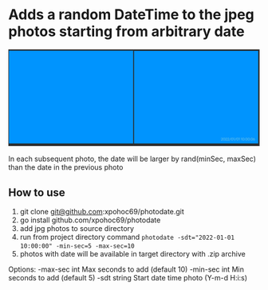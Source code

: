 # Adds a random DateTime to the jpeg photos starting from arbitrary date

![doc.png](doc.png)

In each subsequent photo, the date will be larger by rand(minSec, maxSec) than the date in the previous photo

## How to use

1. git clone git@github.com:xpohoc69/photodate.git
2. go install github.com/xpohoc69/photodate
3. add jpg photos to source directory
4. run from project directory command `photodate -sdt="2022-01-01 10:00:00" -min-sec=5 -max-sec=10`
5. photos with date will be available in target directory with .zip archive

Options:
    -max-sec int
        Max seconds to add (default 10)
    -min-sec int
        Min seconds to add (default 5)
    -sdt string
        Start date time photo (Y-m-d H:i:s)
